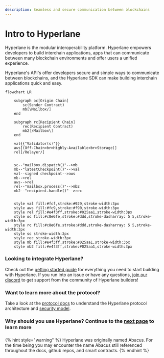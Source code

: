 ```yaml
---
description: Seamless and secure communication between blockchains
---
```


# Intro to Hyperlane

Hyperlane is the modular interoperability platform. Hyperlane empowers developers to build interchain applications, apps that can communicate between many blockchain environments and offer users a unified experience.&#x20;

Hyperlane's API's offer developers secure and simple ways to communicate between blockchains, and the Hyperlane SDK can make building interchain applications quick and easy. &#x20;



```mermaid
flowchart LR
    
    subgraph oc[Origin Chain]
        sc(Sender Contract) 
        mb[\Mailbox/]
    end
    
    subgraph rc[Recipient Chain]
        rec(Recipient Contract)
        mb2[/Mailbox\]
    end

    val{{"Validator(s)"}}
    aws[(Off-Chain<br>Highly-Available<br>Storage)]
    rel[/Relayer/]

    
    sc--"mailbox.dispatch()"-->mb
    mb--"latestCheckpoint()"-->val
    val--signed checkpoint-->aws
    mb-->rel
    aws-->rel
    rel--"mailbox.process()"-->mb2
    mb2--"recipient.handle()"-->rec

    
    style val fill:#fcf,stroke:#929,stroke-width:3px
    style aws fill:#fc9,stroke:#f90,stroke-width:3px
    style rel fill:#e4f3ff,stroke:#025aa1,stroke-width:3px 
    style oc fill:#c8e6fe,stroke:#ddd,stroke-dasharray: 5 5,stroke-width:3px
    style rc fill:#c8e6fe,stroke:#ddd,stroke-dasharray: 5 5,stroke-width:3px
    style sc stroke-width:3px
    style rec stroke-width:3px
    style mb fill:#e4f3ff,stroke:#025aa1,stroke-width:3px
    style mb2 fill:#e4f3ff,stroke:#025aa1,stroke-width:3px
```



### Looking to integrate Hyperlane?

Check out the [getting started guide](developers/getting-started.md) for everything you need to start building with Hyperlane. If you run into an issue or have any questions, [join our discord](https://discord.gg/hyperlane) to get support from the community of Hyperlane builders!

### Want to learn more about the protocol?

Take a look at the [protocol docs](protocol/overview.md) to understand the Hyperlane protocol architecture and [security model](protocol/security/).

### Why should you use Hyperlane? Continue to the [next page](introduction/why-hyperlane/) to learn more

### &#x20;

{% hint style="warning" %}
Hyperlane was originally named Abacus. For the time being you may encounter the name Abacus still referenced throughout the docs, github repos, and smart contracts.&#x20;
{% endhint %}
